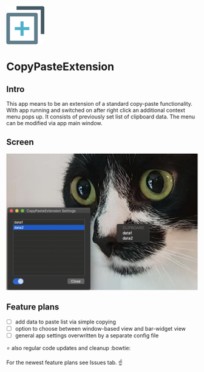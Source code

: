 <img src="/images/cpe-logo.png" width="100" height="100">

# CopyPasteExtension

## Intro
This app means to be an extension of a standard copy-paste functionality. With app running and switched on after right click an additional context menu pops up. It consists of previously set list of clipboard data. The menu can be modified via app main window.

## Screen
![App window](/images/cpe-window.png)

## Feature plans
- [ ] add data to paste list via simple copying
- [ ] option to choose between window-based view and bar-widget view
- [ ] general app settings overwritten by a separate config file

:star: also regular code updates and cleanup :bowtie:

For the newest feature plans see Issues tab. :point_up:
